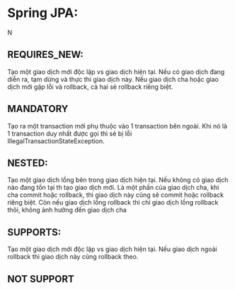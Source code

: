 # Spring JPA:
N
## REQUIRES_NEW: 
Tạo một giao dịch mới độc lập vs giao dịch hiện tại. Nếu có giao dịch đang diễn ra, tạm dừng và thực thi giao dịch này. Nếu giao dịch cha hoặc giao dịch mới gặp lỗi và rollback, cả hai sẻ rollback riêng biệt.
## MANDATORY
Tạo ra một transaction mới phụ thuộc vào 1 transaction bên ngoài. Khi nó là 1 transaction duy nhất được gọi thì sẻ bị lỗi IllegalTransactionStateException.
## NESTED:
Tạo một giao dịch lồng bên trong giao dịch hiện tại. Nếu không có giao dịch nào đang tồn tại th tạo giao dịch mới. Là một phần của giao dịch cha, khi cha commit hoặc rollback, thì giao dịch này cũng sẽ commit hoặc rollback riêng biệt. Còn nếu giao dịch lồng rollback thì chỉ giao dịch lồng rollback thôi, không ảnh hưởng đến giao dịch cha
## SUPPORTS:
Tạo một giao dịch mới độc lập vs giao dịch hiện tại. Nếu giao dịch ngoài rollback thì giao dịch này cũng rollback theo.
## NOT SUPPORT